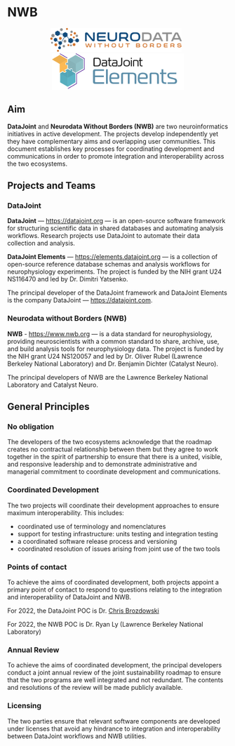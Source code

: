 # NWB

<p align="center">
  <img src="https://github.com/datajoint/datajoint-elements/blob/main/gh-pages/docs/img/NWB.png?raw=true" width="300" height="55">&nbsp;&nbsp;
  <img src="https://raw.githubusercontent.com/datajoint/datajoint.org/0a05cf5c2530a3595a13fc11f6abac64746d845d/static/images/elements-logo.png" width="300" height="83">
</p>  

## Aim
**DataJoint** and **Neurodata Without Borders (NWB)** are two neuroinformatics 
  initiatives in active development. The projects develop independently yet they have
  complementary aims and overlapping user communities. This document establishes key
  processes for coordinating development and communications in order to promote
  integration and interoperability across the two ecosystems.

## Projects and Teams

### DataJoint

**DataJoint** — https://datajoint.org — is an open-source software framework for
  structuring scientific data in shared databases and automating analysis workflows.
  Research projects use DataJoint to automate their data collection and analysis.

**DataJoint Elements** — https://elements.datajoint.org — is a collection of open-source
  reference database schemas and analysis workflows for neurophysiology experiments.
  The project is funded by the NIH grant U24 NS116470 and led by Dr. Dimitri Yatsenko.

The principal developer of the DataJoint framework and DataJoint Elements is the company
DataJoint — https://datajoint.com.

### Neurodata without Borders (NWB)

**NWB** - https://www.nwb.org — is a data standard for neurophysiology, providing
  neuroscientists with a common standard to share, archive, use, and build analysis
  tools for neurophysiology data. The project is funded by the NIH grant U24 NS120057
  and led by Dr. Oliver Rubel (Lawrence Berkeley National Laboratory) and Dr. Benjamin
  Dichter (Catalyst Neuro).

The principal developers of NWB are the Lawrence Berkeley National Laboratory and
Catalyst Neuro.

## General Principles

### No obligation

The developers of the two ecosystems acknowledge that the roadmap creates no contractual
relationship between them but they agree to work together in the spirit of partnership
to ensure that there is a united, visible, and responsive leadership and to demonstrate
administrative and managerial commitment to coordinate development and communications.

### Coordinated Development

The two projects will coordinate their development approaches to ensure maximum
interoperability. This includes:

-   coordinated use of terminology and nomenclatures
-   support for testing infrastructure: units testing and integration testing
-   a coordinated software release process and versioning
-   coordinated resolution of issues arising from joint use of the two tools

### Points of contact

To achieve the aims of coordinated development, both projects appoint a primary point of
contact to respond to questions relating to the integration and interoperability of
DataJoint and NWB.

For 2022, the DataJoint POC is Dr. [Chris Brozdowski](mailto:cbroz@datajoint.com)

For 2022, the NWB POC is Dr. Ryan Ly (Lawrence Berkeley National Laboratory)

### Annual Review

To achieve the aims of coordinated development, the principal developers conduct a joint
annual review of the joint sustainability roadmap to ensure that the two programs are
well integrated and not redundant. The contents and resolutions of the review will be
made publicly available.

### Licensing

The two parties ensure that relevant software components are developed under licenses
that avoid any hindrance to integration and interoperability between DataJoint
workflows and NWB utilities.
